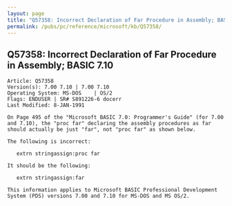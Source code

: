```yaml
---
layout: page
title: "Q57358: Incorrect Declaration of Far Procedure in Assembly; BASIC 7.10"
permalink: /pubs/pc/reference/microsoft/kb/Q57358/
---
```


## Q57358: Incorrect Declaration of Far Procedure in Assembly; BASIC 7.10

	Article: Q57358
	Version(s): 7.00 7.10 | 7.00 7.10
	Operating System: MS-DOS    | OS/2
	Flags: ENDUSER | SR# S891226-6 docerr
	Last Modified: 8-JAN-1991
	
	On Page 495 of the "Microsoft BASIC 7.0: Programmer's Guide" (for 7.00
	and 7.10), the "proc far" declaring the assembly procedures as far
	should actually be just "far", not "proc far" as shown below.
	
	The following is incorrect:
	
	   extrn stringassign:proc far
	
	It should be the following:
	
	   extrn stringassign:far
	
	This information applies to Microsoft BASIC Professional Development
	System (PDS) versions 7.00 and 7.10 for MS-DOS and MS OS/2.
